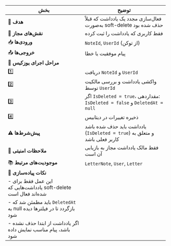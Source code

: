 |بخش|توضیح|
|---|---|
|🎯 **هدف**|فعال‌سازی مجدد یک یادداشت که قبلاً به‌صورت soft-delete حذف شده بود|
|👤 **نقش‌های مجاز**|فقط کاربری که یادداشت را ثبت کرده|
|📥 **ورودی‌ها**|`NoteId`, `UserId` (از توکن)|
|📤 **خروجی‌ها**|پیام موفقیت یا خطا|
|🔄 **مراحل اجرای یوزکیس**||
|1️⃣|دریافت `NoteId` و `UserId`|
|2️⃣|واکشی یادداشت و بررسی مالکیت توسط `UserId`|
|3️⃣|اگر `IsDeleted = true`، مقداردهی: `IsDeleted = false` و `DeletedAt = null`|
|4️⃣|ذخیره تغییرات در دیتابیس|
|⚠️ **پیش‌شرط‌ها**|یادداشت باید حذف شده باشد (`IsDeleted = true`) و متعلق به کاربر فعلی باشد|
|🔐 **ملاحظات امنیتی**|فقط مالک یادداشت مجاز به بازیابی آن است|
|📚 **موجودیت‌های مرتبط**|`LetterNote`, `User`, `Letter`|
|🧩 **نکات پیاده‌سازی**||
|- این عمل فقط برای یادداشت‌هایی که soft-delete شده‌اند فعال است||
|- باید مطمئن شد که `DeletedAt` به null بازگردد تا در فیلترها دیده شود||
|- اگر یادداشت از ابتدا حذف نشده باشد، پیام مناسب نمایش داده شود||